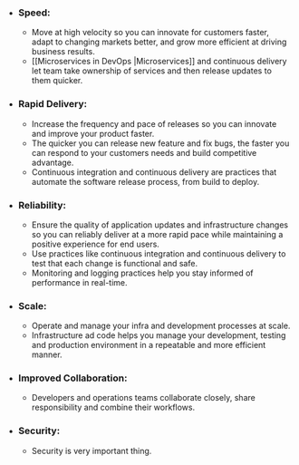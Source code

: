 
* ### Speed:
	* Move at high velocity so you can innovate for customers faster, adapt to changing markets better, and grow more efficient at driving business results.
	* [[Microservices in DevOps |Microservices]] and continuous delivery let team take ownership of services and then release updates to them quicker.

* ### Rapid Delivery:
	* Increase the frequency and pace of releases so you can innovate and improve your product faster.
	* The quicker you can release new feature and fix bugs, the faster you can respond to your customers needs and build competitive advantage.
	* Continuous integration and continuous delivery are practices that automate the software release process, from build to deploy.

* ### Reliability:
	* Ensure the quality of application updates and infrastructure changes so you can reliably deliver at a more rapid pace while maintaining a positive experience for end users.
	* Use practices like continuous integration and continuous delivery to test that each change is functional and safe.
	* Monitoring and logging practices help you stay informed of performance in real-time.

* ### Scale:
	* Operate and manage your infra and development processes at scale.
	* Infrastructure ad code helps you manage your development, testing and production environment in a repeatable and more efficient manner.

* ### Improved Collaboration:
	* Developers and operations teams collaborate closely, share responsibility and combine their workflows.

* ### Security:
	* Security is very important thing.

